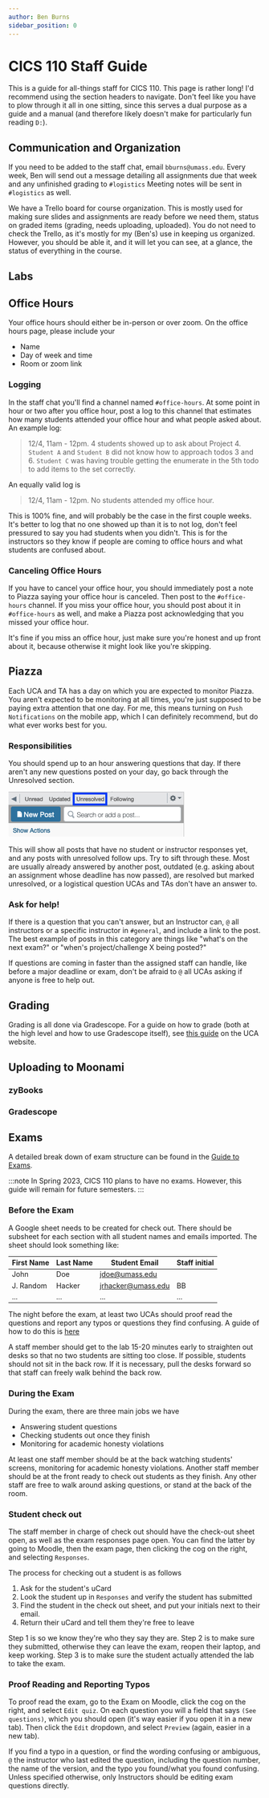 ```yaml
---
author: Ben Burns
sidebar_position: 0
---
```


# CICS 110 Staff Guide
This is a guide for all-things staff for CICS 110. This page is rather long! I'd recommend using the section headers to navigate. Don't feel like you have to plow through it all in one sitting, since this serves a dual purpose as a guide and a manual (and therefore likely doesn't make for particularly fun reading `D:`).

## Communication and Organization
If you need to be added to the staff chat, email `bburns@umass.edu`.
Every week, Ben will send out a message detailing all assignments due that week and any unfinished grading to `#logistics`
Meeting notes will be sent in `#logistics` as well. 

We have a Trello board for course organization. This is mostly used for making sure slides and assignments are ready before we need them, status on graded items (grading, needs uploading, uploaded). You do not need to check the Trello, as it's mostly for my (Ben's) use in keeping us organized. However, you should be able it, and it will let you can see, at a glance, the status of everything in the course. 

## Labs

## Office Hours
Your office hours should either be in-person or over zoom. 
On the office hours page, please include your 
- Name
- Day of week and time
- Room or zoom link

### Logging
In the staff chat you'll find a channel named `#office-hours`. 
At some point in hour or two after you office hour, post a log to this channel that estimates how many students attended your office hour and what people asked about. 
An example log: 

> 12/4, 11am - 12pm.
> 4 students showed up to ask about Project 4. `Student A` and `Student B` did not know how to approach todos 3 and 6. `Student C` was having trouble getting the enumerate in the 5th todo to add items to the set correctly. 

An equally valid log is 

> 12/4, 11am - 12pm. No students attended my office hour.

This is 100% fine, and will probably be the case in the first couple weeks. 
It's better to log that no one showed up than it is to not log, don't feel pressured to say you had students when you didn't. 
This is for the instructors so they know if people are coming to office hours and what students are confused about. 

### Canceling Office Hours
If you have to cancel your office hour, you should immediately post a note to Piazza saying your office hour is canceled. 
Then post to the `#office-hours` channel. 
If you miss your office hour, you should post about it in `#office-hours` as well, and make a Piazza post acknowledging that you missed your office hour. 

It's fine if you miss an office hour, just make sure you're honest and up front about it, because otherwise it might look like you're skipping.

## Piazza
Each UCA and TA has a day on which you are expected to monitor Piazza. You aren't expected to be monitoring at all times, you're just supposed to be paying extra attention that one day. For me, this means turning on `Push Notifications` on the mobile app, which I can definitely recommend, but do what ever works best for you. 

### Responsibilities
You should spend up to an hour answering questions that day. If there aren't any new questions posted on your day, go back through the Unresolved section.

![Unresolved](./unresolved.png)

This will show all posts that have no student or instructor responses yet, and any posts with unresolved follow ups. Try to sift through these. Most are usually already answered by another post, outdated (e.g. asking about an assignment whose deadline has now passed), are resolved but marked unresolved, or a logistical question UCAs and TAs don't have an answer to.

### Ask for help!
If there is a question that you can't answer, but an Instructor can, `@` all instructors or a specific instructor in `#general`, and include a link to the post. 
The best example of posts in this category are things like "what's on the next exam?" or "when's project/challenge X being posted?"

If questions are coming in faster than the assigned staff can handle, like before a major deadline or exam, don't be afraid to `@` all UCAs asking if anyone is free to help out.

## Grading
Grading is all done via Gradescope. For a guide on how to grade (both at the high level and how to use Gradescope itself), 
see [this guide](https://groups.cs.umass.edu/uca/uca-training-grading-on-gradescope/) on the UCA website. 

 
## Uploading to Moonami
### zyBooks
### Gradescope

## Exams
A detailed break down of exam structure can be found in the [Guide to Exams](../exams).

:::note
In Spring 2023, CICS 110 plans to have no exams. However, this guide will remain for future semesters. 
:::

### Before the Exam
A Google sheet needs to be created for check out. There should be subsheet for each section with all student names and emails imported. The sheet should look something like:

| First Name | Last Name | Student Email | Staff initial |
| --- | --- | --- |--- |
| John | Doe | jdoe@umass.edu | | 
| J. Random | Hacker | jrhacker@umass.edu | BB |
|...|...|...|...|

The night before the exam, at least two UCAs should proof read the questions and report any typos or questions they find confusing. A guide of how to do this is [here](#proof-reading-and-reporting-typos)

A staff member should get to the lab 15-20 minutes early to straighten out desks so that no two students are sitting too close.
If possible, students should not sit in the back row. If it is necessary, pull the desks forward so that staff can freely walk behind the back row.

### During the Exam
During the exam, there are three main jobs we have 
- Answering student questions
- Checking students out once they finish
- Monitoring for academic honesty violations

At least one staff member should be at the back watching students' screens, monitoring for academic honesty violations. Another staff member should be at the front ready to check out students as they finish. Any other staff are free to walk around asking questions, or stand at the back of the room.

### Student check out
The staff member in charge of check out should have the check-out sheet open, as well as the exam responses page open. You can find the latter by going to Moodle, then the exam page, then clicking the cog on the right, and selecting `Responses`.

The process for checking out a student is as follows
1. Ask for the student's uCard
2. Look the student up in `Responses` and verify the student has submitted
3. Find the student in the check out sheet, and put your initials next to their email. 
4. Return their uCard and tell them they're free to leave

Step 1 is so we know they're who they say they are. Step 2 is to make sure they submitted, otherwise they can leave the exam, reopen their laptop, and keep working. Step 3 is to make sure the student actually attended the lab to take the exam.

### Proof Reading and Reporting Typos
To proof read the exam, go to the Exam on Moodle, click the cog on the right, and select `Edit quiz`. On each question you will a field that says `(See questions)`, which you should open (it's way easier if you open it in a new tab). Then click the `Edit` dropdown, and select `Preview` (again, easier in a new tab).

If you find a typo in a question, or find the wording confusing or ambiguous, `@` the instructor who last edited the question, including the question number, the name of the version, and the typo you found/what you found confusing. Unless specified otherwise, only Instructors should be editing exam questions directly. 